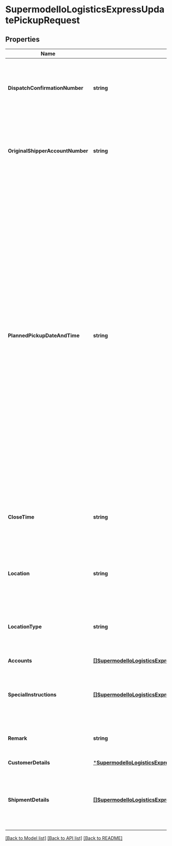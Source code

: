 # SupermodelIoLogisticsExpressUpdatePickupRequest

## Properties
Name | Type | Description | Notes
------------ | ------------- | ------------- | -------------
**DispatchConfirmationNumber** | **string** | Please enter Dispatch confirmation number which identifies the already scheduled pickup | [default to null]
**OriginalShipperAccountNumber** | **string** | Please enter the shipper account number which was used during the scheduled pickup creation | [default to null]
**PlannedPickupDateAndTime** | **string** | Identifies the date and time the package is ready for pickup Both the date and time portions of the string are expected to be used. The date should not be a past date or a date more than 10 days in the future. The time is the local time of the shipment based on the shipper&#x27;s time zone. The date component must be in the format: YYYY-MM-DD; the time component must be in the format: HH:MM:SS using a 24 hour clock. The date and time parts are separated by the letter T (e.g. 2006-06-26T17:00:00 GMT+01:00).&lt;BR&gt;                            | [default to null]
**CloseTime** | **string** | The latest time the location premises is available to dispatch the DHL Express shipment. (HH:MM)  | [optional] [default to null]
**Location** | **string** | Provides information on where the package should be picked up by DHL courier. &lt;BR&gt;                            | [optional] [default to null]
**LocationType** | **string** | Provides information on where the package should be picked up by DHL courier. &lt;BR&gt;                            | [optional] [default to null]
**Accounts** | [**[]SupermodelIoLogisticsExpressAccount**](supermodelIoLogisticsExpressAccount.md) |  | [default to null]
**SpecialInstructions** | [**[]SupermodelIoLogisticsExpressPickupRequestSpecialInstructions**](supermodelIoLogisticsExpressPickupRequest_specialInstructions.md) | Details special pickup instructions you may wish to send to the DHL Courier. | [optional] [default to null]
**Remark** | **string** | Please provide additional pickup remark | [optional] [default to null]
**CustomerDetails** | [***SupermodelIoLogisticsExpressPickupRequestCustomerDetails**](supermodelIoLogisticsExpressPickupRequest_customerDetails.md) |  | [default to null]
**ShipmentDetails** | [**[]SupermodelIoLogisticsExpressUpdatePickupRequestShipmentDetails**](supermodelIoLogisticsExpressUpdatePickupRequest_shipmentDetails.md) | Please provide updated details related to shipment you want update the pickup for | [optional] [default to null]

[[Back to Model list]](../README.md#documentation-for-models) [[Back to API list]](../README.md#documentation-for-api-endpoints) [[Back to README]](../README.md)

